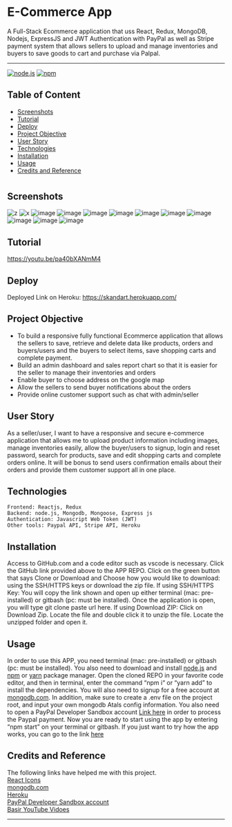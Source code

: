 # E-Commerce App 
 A Full-Stack Ecommerce application that uss React, Redux, MongoDB, Nodejs, ExpressJS and JWT Authentication with PayPal as well as Stripe payment system that allows sellers to upload and manage inventories and buyers to save goods to cart and purchase via Palpal.


<hr>

  [![node.js](https://img.shields.io/node/v/c?color=pink)](https://nodejs.org/en/)
  [![npm](https://img.shields.io/npm/v/npm?color=blue&logo=npm)](https://www.npmjs.com/package/inquirer)

  ## Table of Content
  
  * [ Screenshots ](#Screenshots)  
  * [ Tutorial ](#Tutorial)  
  * [ Deploy ](#Deploy)
  * [ Project Objective ](#Project-Objective)
  * [ User Story ](#User-Story)
  * [ Technologies ](#Technologies)
  * [ Installation ](#Installation)
  * [ Usage ](#Usage)
  * [ Credits and Reference ](#Credits-and-Reference)
  
 
  #

  ## Screenshots
  
  ![z](https://user-images.githubusercontent.com/91985342/201458607-01c09ab0-c9d9-45ec-8dba-c6a55208d39c.jpg)
  ![x](https://user-images.githubusercontent.com/91985342/201458658-3736cd46-3c31-4e69-8cff-fa9e63c81313.jpg)
  ![image](https://user-images.githubusercontent.com/91985342/201458689-4ed17efd-7aec-4c6e-a576-4ba94d29e8c0.png)
![image](https://user-images.githubusercontent.com/91985342/201458718-c52bdfa0-49f7-4f85-b2b5-c162548595e3.png)
![image](https://user-images.githubusercontent.com/91985342/201458734-6d95e7af-d30e-4071-ae48-9a7d2960e125.png)
![image](https://user-images.githubusercontent.com/91985342/201458745-5a8f7394-fbc7-4b92-8fc0-4eaeb94c38e9.png)
![image](https://user-images.githubusercontent.com/91985342/201458754-f5bbc7f1-ef81-443a-bcd2-ba319877f408.png)
![image](https://user-images.githubusercontent.com/91985342/201458772-58f2b600-39f8-4aaa-b30b-9d7ff83c916b.png)
![image](https://user-images.githubusercontent.com/91985342/201458800-40d191f3-3c1f-42c7-b19f-6d4cf31ab60f.png)
![image](https://user-images.githubusercontent.com/91985342/201458806-f8ecf601-57ae-494b-8fa7-15609415126c.png)
![image](https://user-images.githubusercontent.com/91985342/201458818-64dfe1cc-a624-41a7-b2c6-8af168c91bf2.png)
![image](https://user-images.githubusercontent.com/91985342/201458825-ec87c614-bf3f-455d-a066-3961caf345d4.png)





## Tutorial

https://youtu.be/pa40bXANmM4

## Deploy
Deployed Link on Heroku: https://skandart.herokuapp.com/

  ## Project Objective
  * To build a responsive fully functional Ecommerce application that allows the sellers to save, retrieve and delete data like products, orders and buyers/users and the buyers to select items, save shopping carts and complete payment. 
  * Build an admin dashboard and sales report chart so that it is easier for the seller to manage their inventories and orders 
  * Enable buyer to choose address on the google map
  * Allow the sellers to send buyer notifications about the orders
  * Provide online customer support such as chat with admin/seller

  ## User Story
  As a seller/user, I want to have a responsive and secure e-commerce application that allows me to upload product information including images, manage inventories easily, allow the buyer/users to signup, login and reset password, search for products, save and edit shopping carts and complete orders online. It will be bonus to send users confirmation emails about their orders and provide them customer support all in one place.

  ## Technologies 
  ```
 Frontend: Reactjs, Redux 
 Backend: node.js, Mongodb, Mongoose, Express js
 Authentication: Javascript Web Token (JWT)
 Other tools: Paypal API, Stripe API, Heroku 

  ```
  
  ## Installation
  Access to GitHub.com and a code editor such as vscode is necessary. Click the GitHub link provided above to the APP REPO. Click on the green button that says Clone or Download and Choose how you would like to download: using the SSH/HTTPS keys or download the zip file. If using SSH/HTTPS Key: You will copy the link shown and open up either terminal (mac: pre-installed) or gitbash (pc: must be installed). Once the application is open, you will type git clone paste url here. If using Download ZIP: Click on Download Zip. Locate the file and double click it to unzip the file. Locate the unzipped folder and open it. 

  ## Usage 
  In order to use this APP, you need terminal (mac: pre-installed) or gitbash (pc: must be installed). You also need to download and install [node.js](https://nodejs.org/en/) and [npm](www.npmjs.com) or [yarn](https://yarnpkg.com/) package manager. Open the cloned REPO in your favorite code editor, and then in terminal, enter the command “npm i“ or “yarn add”  to install the dependencies. You will also need to signup for a free account at [mongodb.com](https://www.mongodb.com/). In addition, make sure to create a .env file on the project root, and input your own mongodb Atals config information. You also need to open a PayPal Developer Sandbox account [Link here](https://developer.paypal.com/developer/accounts/) in order to process the Paypal payment. Now you are ready to start using  the app by entering “npm start” on your terminal or gitbash. If you just want to try how the app works, you can go to the link [here](https://skandart.herokuapp.com/)

  
  ## Credits and Reference
  The following links have helped me with this project. <br> [React Icons](https://react-icons.github.io/react-icons/) <br>  [mongodb.com](https://www.mongodb.com/)<br>  [Heroku](https://heroku.com) <br> [PayPal Developer Sandbox account](https://developer.paypal.com/developer/accounts/) <br> [Basir YouTube Vidoes](https://www.youtube.com/watch?v=TRCDsB9i3bI)


  <hr>
 
